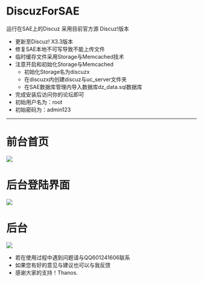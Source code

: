 # DiscuzForSAE
运行在SAE上的Discuz
采用目前官方源 Discuz!版本

- 更新至Discuz! X3.3版本
- 修复SAE本地不可写导致不能上传文件
- 临时缓存文件采用Storage与Memcached技术
- 注意开启和初始化Storage与Memcached
	- 初始化Storage名为discuzx
	- 在discuzx内创建discuz与uc_server文件夹
	- 在SAE数据库管理内导入数据库dz_data.sql数据库
- 完成安装后访问你的论坛即可
- 初始用户名为：root
- 初始密码为：admin123

----------
# 前台首页
![](http://img.secbug.cc/sae1.jpg)
# 后台登陆界面
![](http://img.secbug.cc/sae2.jpg)
# 后台
![](http://img.secbug.cc/sae3.jpg)

- 若在使用过程中遇到问题请与QQ601241606联系
- 如果您有好的意见与建议也可以与我反馈
- 感谢大家的支持！Thanos.
